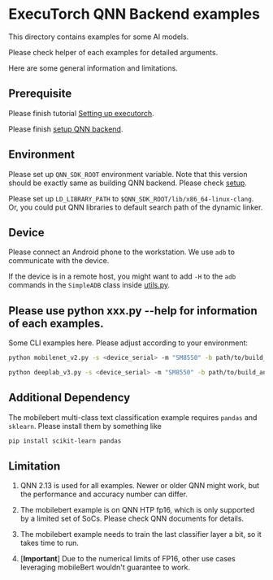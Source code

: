 # ExecuTorch QNN Backend examples

This directory contains examples for some AI models.

Please check helper of each examples for detailed arguments.

Here are some general information and limitations.

## Prerequisite

Please finish tutorial [Setting up executorch](../../../docs/website/docs/tutorials/00_setting_up_executorch.md).

Please finish [setup QNN backend](../../../backends/qualcomm/setup.md).

## Environment

Please set up `QNN_SDK_ROOT` environment variable.
Note that this version should be exactly same as building QNN backend.
Please check [setup](../../../backends/qualcomm/setup.md).

Please set up `LD_LIBRARY_PATH` to `$QNN_SDK_ROOT/lib/x86_64-linux-clang`.
Or, you could put QNN libraries to default search path of the dynamic linker.

## Device

Please connect an Android phone to the workstation. We use `adb` to communicate with the device.

If the device is in a remote host, you might want to add `-H` to the `adb`
commands in the `SimpleADB` class inside [utils.py](../../../backends/qualcomm/utils/utils.py).


## Please use python xxx.py --help for information of each examples.

Some CLI examples here. Please adjust according to your environment:

```bash
python mobilenet_v2.py -s <device_serial> -m "SM8550" -b path/to/build_android/ -d /path/to/imagenet-mini/val

python deeplab_v3.py -s <device_serial> -m "SM8550" -b path/to/build_android/ --download
```

## Additional Dependency

The mobilebert multi-class text classification example requires `pandas` and `sklearn`.
Please install them by something like

```bash
pip install scikit-learn pandas
```

## Limitation

1. QNN 2.13 is used for all examples. Newer or older QNN might work,
but the performance and accuracy number can differ.

2. The mobilebert example is on QNN HTP fp16, which is only supported by a limited
set of SoCs. Please check QNN documents for details.

3. The mobilebert example needs to train the last classifier layer a bit, so it takes
time to run. 

4. [**Important**] Due to the numerical limits of FP16, other use cases leveraging mobileBert wouldn't
guarantee to work.

